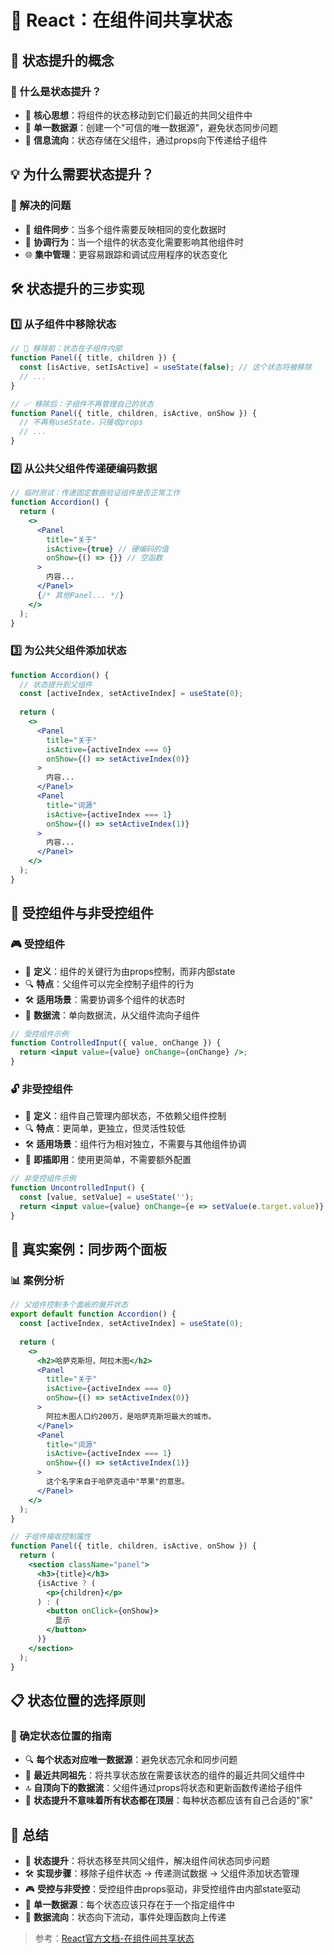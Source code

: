 # 🔄 React：在组件间共享状态

## 🌟 状态提升的概念

### 🧩 什么是状态提升？
- 🚀 **核心思想**：将组件的状态移动到它们最近的共同父组件中
- 🔄 **单一数据源**：创建一个"可信的唯一数据源"，避免状态同步问题
- 🌉 **信息流向**：状态存储在父组件，通过props向下传递给子组件

## 💡 为什么需要状态提升？

### 🎯 解决的问题
- 🔄 **组件同步**：当多个组件需要反映相同的变化数据时
- 🧩 **协调行为**：当一个组件的状态变化需要影响其他组件时
- 🌐 **集中管理**：更容易跟踪和调试应用程序的状态变化

## 🛠️ 状态提升的三步实现

### 1️⃣ 从子组件中移除状态
```jsx
// 🔴 移除前：状态在子组件内部
function Panel({ title, children }) {
  const [isActive, setIsActive] = useState(false); // 这个状态将被移除
  // ...
}

// ✅ 移除后：子组件不再管理自己的状态
function Panel({ title, children, isActive, onShow }) {
  // 不再有useState，只接收props
  // ...
}
```

### 2️⃣ 从公共父组件传递硬编码数据
```jsx
// 临时测试：传递固定数据验证组件是否正常工作
function Accordion() {
  return (
    <>
      <Panel
        title="关于"
        isActive={true} // 硬编码的值
        onShow={() => {}} // 空函数
      >
        内容...
      </Panel>
      {/* 其他Panel... */}
    </>
  );
}
```

### 3️⃣ 为公共父组件添加状态
```jsx
function Accordion() {
  // 状态提升到父组件
  const [activeIndex, setActiveIndex] = useState(0);
  
  return (
    <>
      <Panel
        title="关于"
        isActive={activeIndex === 0}
        onShow={() => setActiveIndex(0)}
      >
        内容...
      </Panel>
      <Panel
        title="词源"
        isActive={activeIndex === 1}
        onShow={() => setActiveIndex(1)}
      >
        内容...
      </Panel>
    </>
  );
}
```

## 🧩 受控组件与非受控组件

### 🎮 受控组件
- 📌 **定义**：组件的关键行为由props控制，而非内部state
- 🔍 **特点**：父组件可以完全控制子组件的行为
- 🛠️ **适用场景**：需要协调多个组件的状态时
- 🔄 **数据流**：单向数据流，从父组件流向子组件

```jsx
// 受控组件示例
function ControlledInput({ value, onChange }) {
  return <input value={value} onChange={onChange} />;
}
```

### 🔓 非受控组件
- 📌 **定义**：组件自己管理内部状态，不依赖父组件控制
- 🔍 **特点**：更简单，更独立，但灵活性较低
- 🛠️ **适用场景**：组件行为相对独立，不需要与其他组件协调
- 🏃 **即插即用**：使用更简单，不需要额外配置

```jsx
// 非受控组件示例
function UncontrolledInput() {
  const [value, setValue] = useState('');
  return <input value={value} onChange={e => setValue(e.target.value)} />;
}
```

## 🌟 真实案例：同步两个面板

### 📊 案例分析
```jsx
// 父组件控制多个面板的展开状态
export default function Accordion() {
  const [activeIndex, setActiveIndex] = useState(0);
  
  return (
    <>
      <h2>哈萨克斯坦，阿拉木图</h2>
      <Panel 
        title="关于" 
        isActive={activeIndex === 0}
        onShow={() => setActiveIndex(0)}
      >
        阿拉木图人口约200万，是哈萨克斯坦最大的城市。
      </Panel>
      <Panel 
        title="词源" 
        isActive={activeIndex === 1}
        onShow={() => setActiveIndex(1)}
      >
        这个名字来自于哈萨克语中"苹果"的意思。
      </Panel>
    </>
  );
}

// 子组件接收控制属性
function Panel({ title, children, isActive, onShow }) {
  return (
    <section className="panel">
      <h3>{title}</h3>
      {isActive ? (
        <p>{children}</p>
      ) : (
        <button onClick={onShow}>
          显示
        </button>
      )}
    </section>
  );
}
```

## 📋 状态位置的选择原则

### 🧭 确定状态位置的指南
- 🔍 **每个状态对应唯一数据源**：避免状态冗余和同步问题
- 🌲 **最近共同祖先**：将共享状态放在需要该状态的组件的最近共同父组件中
- 🔝 **自顶向下的数据流**：父组件通过props将状态和更新函数传递给子组件
- 🧠 **状态提升不意味着所有状态都在顶层**：每种状态都应该有自己合适的"家"

## 📝 总结

- 🔄 **状态提升**：将状态移至共同父组件，解决组件间状态同步问题
- 🛠️ **实现步骤**：移除子组件状态 → 传递测试数据 → 父组件添加状态管理
- 🎮 **受控与非受控**：受控组件由props驱动，非受控组件由内部state驱动
- 🧠 **单一数据源**：每个状态应该只存在于一个指定组件中
- 🌊 **数据流向**：状态向下流动，事件处理函数向上传递

> 参考：[React官方文档-在组件间共享状态](https://zh-hans.react.dev/learn/sharing-state-between-components) 